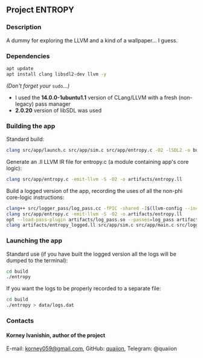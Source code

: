 ## Project ENTROPY

### Description

A dummy for exploring the LLVM and a kind of a wallpaper... I guess.

### Dependencies

```bash
apt update
apt install clang libsdl2-dev llvm -y
```

*(Don't forget your* `sudo`*...)*

- I used the **14.0.0-1ubuntu1.1** version of CLang/LLVM with a fresh (non-legacy) pass manager
- **2.0.20** version of libSDL was used

### Building the app

Standard build:

```bash
clang src/app/launch.c src/app/sim.c src/app/entropy.c -O2 -lSDL2 -o build/entropy -w
```

Generate an .ll LLVM IR file for entropy.c (a module containing app's core logic):

```bash
clang src/app/entropy.c -emit-llvm -S -O2 -o artifacts/entropy.ll
```

Build a logged version of the app, recording the uses of all the non-phi core-logic instructions:

```bash
clang++ src/logger_pass/log_pass.cc -fPIC -shared -I$(llvm-config --includedir) -o artifacts/log_pass.so
clang src/app/entropy.c -emit-llvm -S -O2 -o artifacts/entropy.ll
opt --load-pass-plugin artifacts/log_pass.so --passes=log_pass artifacts/entropy.ll -o artifacts/entropy_logged.ll -S
clang artifacts/entropy_logged.ll src/app/sim.c src/app/main.c src/logger_pass/loggers.c -O2 -lSDL2 -o build/entropy
```

### Launching the app

Standard use (if you have built the logged version all the logs will be dumped to the terminal):

```bash
cd build
./entropy
```

If you want the logs to be properly recorded to a separate file:

```bash
cd build
./entropy > data/logs.dat
```

### Contacts

#### Korney Ivanishin, author of the project
E-mail: korney059@gmail.com,
GitHub: [quaiion](https://github.com/quaiion), Telegram: @quaiion
